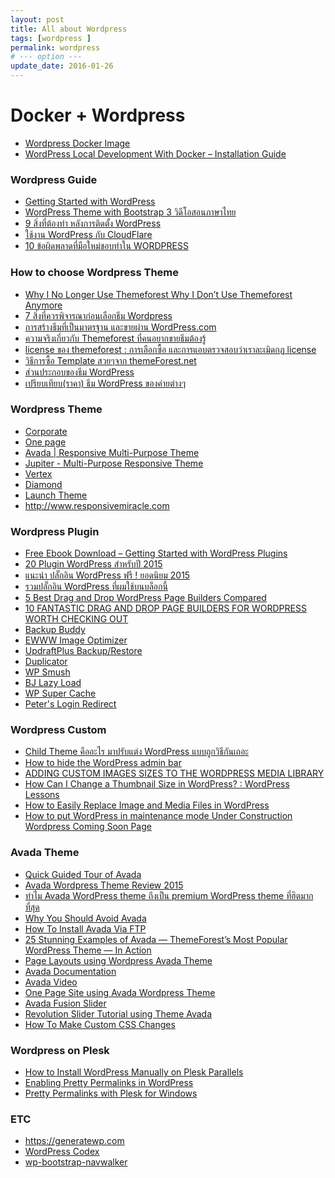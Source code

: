 ```yaml
---
layout: post
title: All about Wordpress
tags: [wordpress ]
permalink: wordpress
# --- option ---
update_date: 2016-01-26
---
```


# Docker + Wordpress

* [Wordpress Docker Image](https://hub.docker.com/_/wordpress/)
* [WordPress Local Development With Docker – Installation
Guide](https://warun.in.th/64-wordpress-local-development-with-docker-installation-guide)

<!-- more -->
### Wordpress Guide
* [Getting Started with WordPress](https://ithemes.com/publishing/getting-started-with-wordpress/)
* [WordPress Theme with Bootstrap 3 วิดีโอสอนภาษาไทย](http://cloudcourse.io/course/wordpress-theme-and-bootstrap-3/)
* [9 สิ่งที่ต้องทำ หลังการติดตั้ง WordPress](http://www.wpthaiuser.com/wordpress-basic-set-up/)
* [ใช้งาน WordPress กับ CloudFlare](https://warun.in.th/7-ใช้งาน-wordpress-กับ-cloudflare)
* [10 ข้อผิดพลาดที่มือใหม่ชอบทำใน WORDPRESS](http://www.modifywordpress.com/wordpress/10-ข้อผิดพลาดที่มือใหม่ช/)

### How to choose Wordpress Theme
* [Why I No Longer Use Themeforest Why I Don’t Use Themeforest Anymore](http://www.engagewp.com/why-i-no-longer-use-themeforest/)
* [7 สิ่งที่ควรพิจารณาก่อนเลือกธีม Wordpress](http://www.mypum.com/7-things-to-consider-when-choosing-a-wordpress-theme/)
* [การสร้างธีมที่เป็นมาตรฐาน และขายผ่าน WordPress.com](http://mennstudio.com/2014/selling-premium-themes-on-wordpress-com/)
* [ความจริงเกี่ยวกับ Themeforest ที่คนอยากขายธีมต้องรู้](http://www.designil.com/themeforest-buy-sale-website-template.html)
* [license ของ themeforest : การเลือกซื้อ และการแอบตรวจสอบว่าเราละเมิดกฏ license](http://www.thaiseoboard.com/index.php/topic,372082.msg5088682/topicseen.html)
* [วิธีการซื้อ Template สวยๆจาก themeForest.net](http://www.tsupaman.com/2013/12/how-to-buy-template-form-themeforest-net)
* [ส่วนประกอบของธีม WordPress](http://www.wpthaiuser.com/get-to-know-wordpress-theme/)
* [เปรียบเทียบ(ราคา) ธีม WordPress ของค่ายต่างๆ](http://www.wpthaiuser.com/wordpress-themes-comparison/)


### Wordpress Theme
* [Corporate](https://mythemeshop.com/themes/corporate/)
* [One page](https://mythemeshop.com/themes/onepage/)
* [Avada | Responsive Multi-Purpose Theme](http://themeforest.net/item/avada-responsive-multipurpose-theme/2833226>)
* [Jupiter - Multi-Purpose Responsive Theme](http://themeforest.net/item/jupiter-multipurpose-responsive-theme/5177775)
* [Vertex](http://www.elegantthemes.com/demo/?theme=Vertex)
* [Diamond](http://demo.wpzoom.com/?theme=diamond)
* [Launch Theme](http://csmthemes.com/themes/launch/)
* <http://www.responsivemiracle.com>


### Wordpress Plugin
* [Free Ebook Download – Getting Started with WordPress Plugins](https://ithemes.com/2011/08/29/free-ebook-download-getting-started-with-wordpress-plugins/)
* [20 Plugin WordPress สำหรับปี 2015](http://kopkap.in.th/20-plugin-wordpress-2015.html)
* [แนะนำ ปลั๊กอิน WordPress ฟรี ! ยอดนิยม 2015](http://www.techiosoft.com/best-wordpress-plugins/)
* [รวมปลั๊กอิน WordPress ที่ผมใช้บนบล็อกนี้](http://jirayu.in.th/2013/08/รวมปลั๊กอิน-wordpress-ที่ผมใช้บน/)
* [5 Best Drag and Drop WordPress Page Builders Compared](http://www.wpbeginner.com/beginners-guide/best-drag-and-drop-page-builders-for-wordpress/)
* [10 FANTASTIC DRAG AND DROP PAGE BUILDERS FOR WORDPRESS WORTH CHECKING
OUT](https://premium.wpmudev.org/blog/10-drag-and-drop-page-builders-wordpress/)
* [Backup Buddy](http://pluginbuddy.com/purchase/backupbuddy/)
* [EWWW Image Optimizer](https://wordpress.org/plugins/ewww-image-optimizer/)
* [UpdraftPlus Backup/Restore](https://wordpress.org/plugins/updraftplus/)
* [Duplicator](https://wordpress.org/plugins/duplicator/)
* [WP Smush](https://wordpress.org/plugins/wp-smushit/)
* [BJ Lazy Load](https://wordpress.org/plugins/bj-lazy-load/)
* [WP Super Cache](https://wordpress.org/plugins/wp-super-cache/)
* [Peter's Login Redirect](https://wordpress.org/plugins/peters-login-redirect/)

### Wordpress Custom
* [Child Theme คืออะไร มาปรับแต่ง WordPress แบบถูกวิธีกันเถอะ](https://warun.in.th/143-childtheme-และ-best-practice)
* [How to hide the WordPress admin bar](http://www.cryoutcreations.eu/wordpress-themes/wordpress-tutorials/how-to-hide-the-wordpress-admin-bar)
* [ADDING CUSTOM IMAGES SIZES TO THE WORDPRESS MEDIA LIBRARY](http://premium.wpmudev.org/blog/adding-custom-images-sizes-to-the-wordpress-media-library/)
* [How Can I Change a Thumbnail Size in WordPress? : WordPress Lessons](https://www.youtube.com/watch?v=J7M4RMpY55c)
* [How to Easily Replace Image and Media Files in WordPress](http://www.wpbeginner.com/plugins/how-to-easily-replace-image-and-media-files-in-wordpress/)
* [How to put WordPress in maintenance mode Under Construction Wordpress
Coming Soon Page](https://www.youtube.com/watch?v=Kj7k1iFcUxM)


### Avada Theme
* [Quick Guided Tour of Avada](https://www.youtube.com/watch?v=dn6g_gJDAIk)
* [Avada Wordpress Theme Review 2015](https://www.youtube.com/watch?v=IE_uTEoyylM)
* [ทำไม Avada WordPress theme ถึงเป็น premium WordPress theme
ที่ฮิตมากที่สุด](http://www.jirawatisme.com/resources/avada-wordpress-theme/)
* [Why You Should Avoid Avada](http://wearnhardt.com/why-you-should-avoid-avada/)
* [How To Install Avada Via FTP](https://theme-fusion.com/videos/install-avada-via-ftp/)
* [25 Stunning Examples of Avada — ThemeForest’s Most Popular WordPress Theme — In Action](http://winningwp.com/examples-of-sites-built-with-the-wordpress-avada-theme-by-themefusion/)
* [Page Layouts using Wordpress Avada Theme](https://www.youtube.com/watch?v=0wgJvbkzYsg)
* [Avada Documentation](https://theme-fusion.com/support/documentation/avada-documentation/)
* [Avada Video](https://www.youtube.com/user/ThemeFusionVideos/videos)
* [One Page Site using Avada Wordpress Theme](https://www.youtube.com/watch?v=63M5EluEKcg)
* [Avada Fusion Slider](https://ithemes.com)
* [Revolution Slider Tutorial using Theme Avada](https://www.youtube.com/watch?v=bMXC3Wm5wG4)
* [How To Make Custom CSS Changes](https://theme-fusion.com/knowledgebase/how-to-make-custom-css-changes/)

### Wordpress on Plesk
* [How to Install WordPress Manually on Plesk Parallels](http://www.pastmasterblogger.com/how-to-install-wordpress-manually-on-plesk-parallels/)
* [Enabling Pretty Permalinks in WordPress](http://www.iis.net/learn/extensions/url-rewrite-module/enabling-pretty-permalinks-in-wordpress)
* [Pretty Permalinks with Plesk for Windows](https://wordpress.org/support/topic/pretty-permalinks-with-plesk-for-windows)

### ETC
* <https://generatewp.com>
* [WordPress Codex](http://codex.wordpress.org)
* [wp-bootstrap-navwalker](wp-bootstrap-navwalker)
